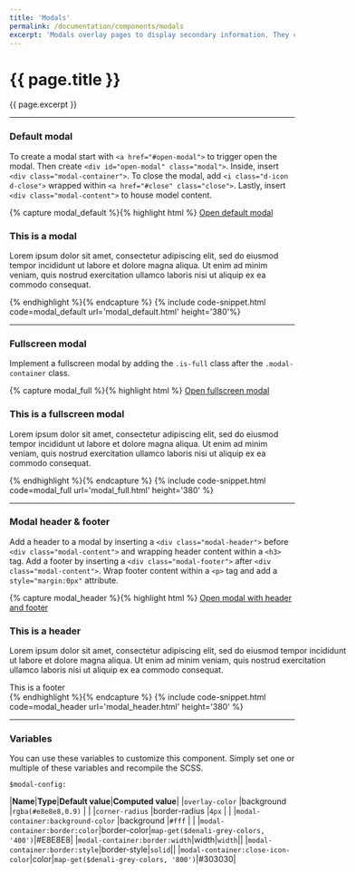 ```yaml
---
title: 'Modals'
permalink: /documentation/components/modals
excerpt: 'Modals overlay pages to display secondary information. They come in default and fullscreen styles and can be customized with a header and footer.'
---
```


# {{ page.title }}
{{ page.excerpt }}


***


### Default modal
To create a modal start with `<a href="#open-modal">` to trigger open the modal. Then create `<div
id="open-modal" class="modal">`. Inside, insert `<div class="modal-container">`. To close the modal, add `<i
class="d-icon d-close">` wrapped within `<a href="#close" class="close">`. Lastly, insert `<div class="modal-content">` to house model content.

{% capture modal_default %}{% highlight html %}
<a href="#open-modal">Open default modal</a>
<div id="open-modal" class="modal">
<div class="modal-container">
<a href="#close" class="close"><i class="d-icon d-close"></i></a>
<div class="modal-content">
<h3>This is a modal</h3>
<p>Lorem ipsum dolor sit amet, consectetur adipiscing elit, sed do eiusmod tempor incididunt ut labore et dolore magna aliqua. Ut enim ad minim veniam, quis nostrud exercitation ullamco laboris nisi ut aliquip ex ea commodo consequat.
</p>
</div>
</div>
</div>
{% endhighlight %}{% endcapture %}
{% include code-snippet.html code=modal_default url='modal_default.html' height='380'%}


***


### Fullscreen modal
Implement a fullscreen modal by adding the `.is-full` class after the `.modal-container` class.

{% capture modal_full %}{% highlight html %}
<a href="#open-modal">Open fullscreen modal</a>
<div id="open-modal" class="modal">
<div class="modal-container is-full">
<a href="#close" class="close"><i class="d-icon d-close"></i></a>
<div class="modal-content">
<h3>This is a fullscreen modal</h3>
<p>Lorem ipsum dolor sit amet, consectetur adipiscing elit, sed do eiusmod tempor incididunt ut labore et dolore magna aliqua. Ut enim ad minim veniam, quis nostrud exercitation ullamco laboris nisi ut aliquip ex ea commodo consequat.
</p>
</div>
</div>
</div>
{% endhighlight %}{% endcapture %}
{% include code-snippet.html code=modal_full url='modal_full.html' height='380' %}


***


### Modal header & footer
Add a header to a modal by inserting a `<div class="modal-header">` before `<div class="modal-content">` and wrapping header content within a `<h3>` tag. Add a footer by inserting a `<div class="modal-footer">` after `<div class="modal-content">`. Wrap footer content within a `<p>` tag and add a `style="margin:0px"` attribute.


{% capture modal_header %}{% highlight html %}
<a href="#open-modal">Open modal with header and footer </a>
<div id="open-modal" class="modal">
<div class="modal-container" style="width:600px;">
<a href="#close" class="close"><i class="d-icon d-close"></i></a>
<div class="modal-header">
<h3>This is a header</h3>
</div>
<div class="modal-content">
<p> Lorem ipsum dolor sit amet, consectetur adipiscing elit, sed do eiusmod tempor incididunt ut labore et dolore magna aliqua. Ut enim ad minim veniam, quis nostrud exercitation ullamco laboris nisi ut aliquip ex ea commodo consequat. </p>
</div>
<div class="modal-footer">
<p style="margin:0px;">This is a footer</p>
</div>
</div>
</div>
{% endhighlight %}{% endcapture %}
{% include code-snippet.html code=modal_header url='modal_header.html' height='380' %}


***


### Variables
You can use these variables to customize this component. Simply set one or multiple of these variables and recompile the SCSS.

`$modal-config:`

|**Name**|**Type**|**Default value**|**Computed value**|
|`overlay-color`                      |background           |`rgba(#e8e8e8,0.9)`    |           |
|`corner-radius`   |border-radius           |`4px`                 |           |
|`modal-container:background-color`   |background           |`#fff`                 |           |
|`modal-container:border:color`|border-color|`map-get($denali-grey-colors, '400')`|#E8E8E8|
|`modal-container:border:width`|width|`width`||
|`modal-container:border:style`|border-style|`solid`||
|`modal-container:close-icon-color`|color|`map-get($denali-grey-colors, '800')`|#303030|
